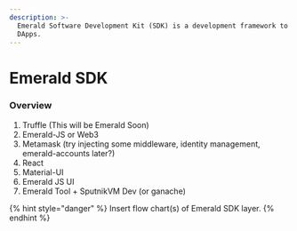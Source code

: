```yaml
---
description: >-
  Emerald Software Development Kit (SDK) is a development framework to create
  DApps.
---
```


# Emerald SDK

### Overview

1. Truffle \(This will be Emerald Soon\)
2. Emerald-JS or Web3
3. Metamask \(try injecting some middleware, identity management, emerald-accounts later?\)
4. React
5. Material-UI
6. Emerald JS UI
7. Emerald Tool + SputnikVM Dev \(or ganache\)

{% hint style="danger" %}
Insert flow chart\(s\) of Emerald SDK layer.
{% endhint %}



